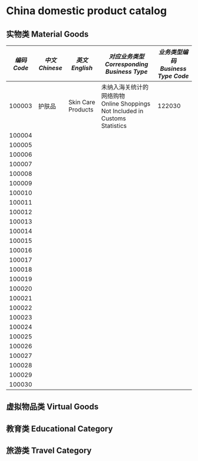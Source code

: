 
# China domestic product catalog

## 实物类 Material Goods

|*编码Code*|*中文Chinese*|*英文English*|*对应业务类型 Corresponding Business Type*|*业务类型编码 Business Type Code*|
|----|----|----|----|----|
|100003|护肤品|Skin Care Products|未纳入海关统计的网络购物<br/>Online Shoppings Not Included in Customs Statistics|122030|
|100004|||||
|100005|||||
|100006|||||
|100007|||||
|100008|||||
|100009|||||
|100010|||||
|100011|||||
|100012|||||
|100013|||||
|100014|||||
|100015|||||
|100016|||||
|100017|||||
|100018|||||
|100019|||||
|100020|||||
|100021|||||
|100022|||||
|100023|||||
|100024|||||
|100025|||||
|100026|||||
|100027|||||
|100028|||||
|100029|||||
|100030|||||


## 虚拟物品类 Virtual Goods


 

## 教育类 Educational Category



## 旅游类 Travel Category

 	